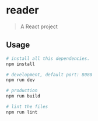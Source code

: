# reader

> A React project

## Usage

```bash
# install all this dependencies.
npm install

# development, default port: 8080
npm run dev

# production
npm run build

# lint the files
npm run lint

```
